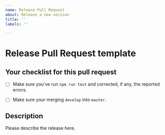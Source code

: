 ```yaml
---
name: Release Pull Request
about: Release a new version
title: ''
labels: ''

---
```


# Release Pull Request template

## Your checklist for this pull request

- [ ] Make sure you've run `npm run test` and corrected, if any, the reported errors.
- [ ] Make sure your merging `develop` into `master`.


## Description

Please describe the release here.